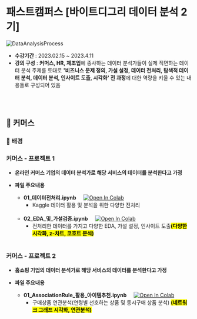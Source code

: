 # 패스트캠퍼스 [바이트디그리 데이터 분석 2기]

![DataAnalysisProcess](https://github.com/hahhhh77/FastCampus_Project/assets/50604929/f6a2454e-3d17-4984-a9b9-56b14fa81c39)

- **수강기간** : 2023.02.15 ~ 2023.4.11
- **강의 구성** : **커머스, HR, 제조업**에 종사하는 데이터 분석가들이 실제 직면하는 데이터 분석 주제를 토대로 **'비즈니스 문제 정의, 가설 설정, 데이터 전처리, 탐색적 데이터 분석, 데이터 분석, 인사이트 도출, 시각화' 전 과정**에 대한 역량을 키울 수 있는 내용들로 구성되어 있음 

<br><br>
## 🛒 커머스
### 🔎 배경
### 커머스 - 프로젝트 1

- **온라인 커머스 기업의 데이터 분석가로 해당 서비스의 데이터를 분석한다고 가정**

- **파일 주요내용**
  - **01_데이터전처리.ipynb** &nbsp;&nbsp;&nbsp; [![Open In Colab](https://colab.research.google.com/assets/colab-badge.svg)](https://drive.google.com/file/d/1nwlXV11Uy6ds5O9zEETPh2NSMqPsVDwj/view?usp=sharing)
    -  Kaggle 데이터 활용 및 분석을 위한 다양한 전처리
      <br>
  - **02_EDA_및_가설검증.ipynb** &nbsp;&nbsp;&nbsp; [![Open In Colab](https://colab.research.google.com/assets/colab-badge.svg)](https://drive.google.com/file/d/1JAO_dITf7LZkry8zzGS8A21IHr3VPGVK/view?usp=sharing)
    - 전처리한 데이터를 가지고 다양한 EDA, 가설 설정, 인사이트 도출<mark>**(다양한 시각화, z-차트, 코호트 분석)**</mark>
<br><br>
### 커머스 - 프로젝트 2

- **홈쇼핑 기업의 데이터 분석가로 해당 서비스의 데이터를 분석한다고 가정**

- **파일 주요내용**
  - **01_AssociationRule_활용_아이템추천.ipynb** &nbsp;&nbsp;&nbsp; [![Open In Colab](https://colab.research.google.com/assets/colab-badge.svg)](https://drive.google.com/file/d/1IZYTyVdl4OKhBksZnOJXHHxIDzOrJvRd/view?usp=sharing)
    - 구매상품 연관분석(연령별 선호하는 상품 및 동시구매 상품 분석) <mark>**(네트워크 그래프 시각화, 연관분석)**</mark>

<br><br><br>
